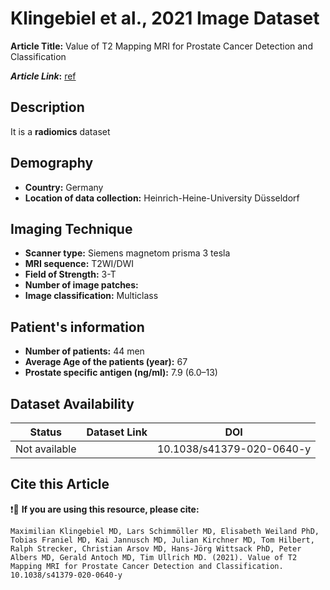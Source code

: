 # **Klingebiel et al., 2021 Image Dataset**
**Article Title:** Value of T2 Mapping MRI for Prostate Cancer Detection and Classification

**_Article Link_:** [ref](https://onlinelibrary.wiley.com/doi/10.1002/jmri.28061?msockid=25660335294c6a401250151f286b6bf8)

## **Description**
It is a **radiomics** dataset

## **Demography**
+ **Country:** Germany
+ **Location of data collection:** Heinrich-Heine-University Düsseldorf

## **Imaging Technique**
+ **Scanner type:** Siemens magnetom prisma 3 tesla
+ **MRI sequence:** T2WI/DWI
+ **Field of Strength:** 3-T
+ **Number of image patches:** 
+ **Image classification:** Multiclass
  
## **Patient's information**
+ **Number of patients:** 44 men
+ **Average Age of the patients (year):** 67
+ **Prostate specific antigen (ng/ml):** 7.9 (6.0–13)

  
## **Dataset Availability**

|**Status**|**Dataset Link**|**DOI**|
|:---:|:---:|:---:|
|Not available| | 10.1038/s41379-020-0640-y


  
## **Cite this Article**

❗🛑 **If you are using this resource, please cite:**

```
Maximilian Klingebiel MD, Lars Schimmöller MD, Elisabeth Weiland PhD, Tobias Franiel MD, Kai Jannusch MD, Julian Kirchner MD, Tom Hilbert, Ralph Strecker, Christian Arsov MD, Hans-Jörg Wittsack PhD, Peter Albers MD, Gerald Antoch MD, Tim Ullrich MD. (2021). Value of T2 Mapping MRI for Prostate Cancer Detection and Classification. 10.1038/s41379-020-0640-y

```
